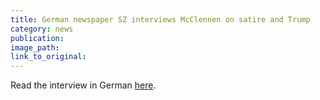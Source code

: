 ```yaml
---
title: German newspaper SZ interviews McClennen on satire and Trump
category: news
publication:
image_path:
link_to_original:
---
```



Read the interview in German [here](http://www.sueddeutsche.de/kultur/donald-trump-die-letzte-hemmschwelle-der-trump-kritiker-ist-gefallen-1.3531665).